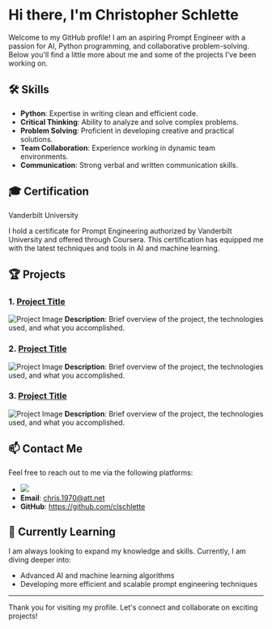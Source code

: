# Hi there, I'm Christopher Schlette

Welcome to my GitHub profile! I am an aspiring Prompt Engineer with a passion for AI, Python programming, and collaborative problem-solving. Below you'll find a little more about me and some of the projects I've been working on.

## 🛠 Skills

- **Python**: Expertise in writing clean and efficient code.
- **Critical Thinking**: Ability to analyze and solve complex problems.
- **Problem Solving**: Proficient in developing creative and practical solutions.
- **Team Collaboration**: Experience working in dynamic team environments.
- **Communication**: Strong verbal and written communication skills.

## 🎓 Certification

Vanderbilt University

I hold a certificate for Prompt Engineering authorized by Vanderbilt University and offered through Coursera. This certification has equipped me with the latest techniques and tools in AI and machine learning.

## 🏆 Projects

### 1. [Project Title](link_to_project)
![Project Image](path_to_project_image.jpg)
**Description**: Brief overview of the project, the technologies used, and what you accomplished.

### 2. [Project Title](link_to_project)
![Project Image](path_to_project_image.jpg)
**Description**: Brief overview of the project, the technologies used, and what you accomplished.

### 3. [Project Title](link_to_project)
![Project Image](path_to_project_image.jpg)
**Description**: Brief overview of the project, the technologies used, and what you accomplished.

## 📫 Contact Me

Feel free to reach out to me via the following platforms:

- <a href="https://linkedin.com/in/christopherschlette"><img src="https://img.shields.io/badge/-LinkedIn-0072b1?&style=for-the-badge&logo=linkedin&logoColor=white" /></a>
- **Email**: chris.1970@att.net
- **GitHub**: https://github.com/clschlette

## 🌱 Currently Learning

I am always looking to expand my knowledge and skills. Currently, I am diving deeper into:

- Advanced AI and machine learning algorithms
- Developing more efficient and scalable prompt engineering techniques


---

Thank you for visiting my profile. Let's connect and collaborate on exciting projects!


